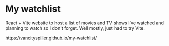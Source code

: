 # My watchlist

React + Vite website to host a list of movies and TV shows I've watched and planning to watch so I don't forget. Well mostly, just had to try Vite.

https://vancityspiller.github.io/my-watchlist/